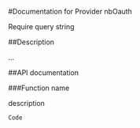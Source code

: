 #Documentation for Provider nbOauth

Require query string

##Description

...

##API documentation

###Function name

description

```
Code
```


